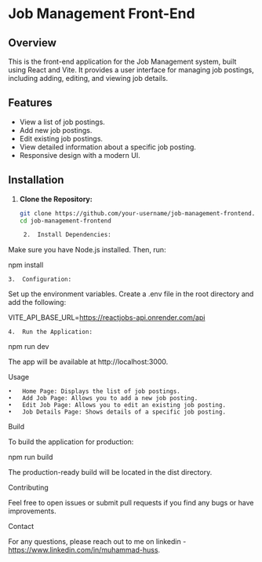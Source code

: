 # Job Management Front-End

## Overview

This is the front-end application for the Job Management system, built using React and Vite. It provides a user interface for managing job postings, including adding, editing, and viewing job details.

## Features

- View a list of job postings.
- Add new job postings.
- Edit existing job postings.
- View detailed information about a specific job posting.
- Responsive design with a modern UI.

## Installation

1. **Clone the Repository:**

   ```bash
   git clone https://github.com/your-username/job-management-frontend.git
   cd job-management-frontend

	2.	Install Dependencies:
Make sure you have Node.js installed. Then, run:

npm install


	3.	Configuration:
Set up the environment variables. Create a .env file in the root directory and add the following:

VITE_API_BASE_URL=https://reactjobs-api.onrender.com/api


	4.	Run the Application:

npm run dev

The app will be available at http://localhost:3000.

Usage

	•	Home Page: Displays the list of job postings.
	•	Add Job Page: Allows you to add a new job posting.
	•	Edit Job Page: Allows you to edit an existing job posting.
	•	Job Details Page: Shows details of a specific job posting.


Build

To build the application for production:

npm run build

The production-ready build will be located in the dist directory.

Contributing

Feel free to open issues or submit pull requests if you find any bugs or have improvements.


Contact

For any questions, please reach out to me on linkedin - https://www.linkedin.com/in/muhammad-huss.
